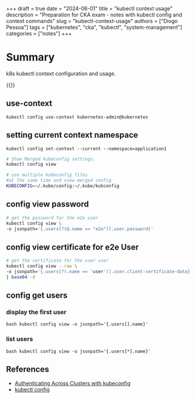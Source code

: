 +++
draft = true
date = "2024-06-01"
title = "kubectl context usage"
description = "Preparation for CKA exam - notes with kubectl config and context commands"
slug = "kubectl-context-usage"
authors = ["Diogo Pessoa"]
tags = ["kubernetes", "cka", "kubectl", "system-management"]
categories = ["notes"]
+++

# Summary

k8s kubectl context configuration and usage.

{{<toc>}}

## use-context

```
kubectl config use-context kubernetes-admin@kubernetes
```

## setting current context namespace

```
kubectl config set-context --current --namespace=application1
```

```bash
# Show Merged kubeconfig settings.
kubectl config view 

# use multiple kubeconfig files 
#at the same time and view merged config
KUBECONFIG=~/.kube/config:~/.kube/kubconfig
```

## config view password

```bash
# get the password for the e2e user
kubectl config view \
-o jsonpath='{.users[?(@.name == "e2e")].user.password}'
```

## config view certificate for e2e User

```bash
# get the certificate for the user user
kubectl config view --raw \
-o jsonpath='{.users[?(.name == 'user')].user.client-certificate-data}'\
| base64 -d
```

## config get users

### display the first user

```bash kubectl config view -o jsonpath='{.users[].name}'```

### list users

```bash kubectl config view -o jsonpath='{.users[*].name}' ```


## References

* [Authenticating Across Clusters with kubeconfig](https://kubernetes.io/docs/tasks/access-application-cluster/configure-access-multiple-clusters/)
* [kubectl config](https://kubernetes.io/docs/reference/generated/kubectl/kubectl-commands#config)
